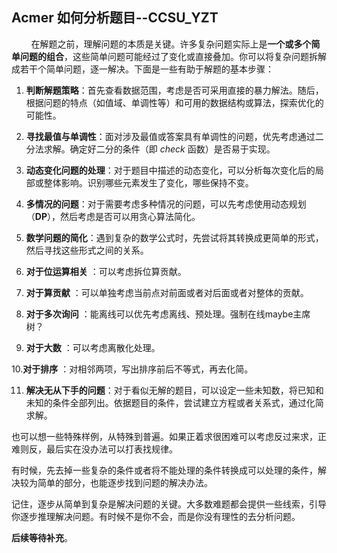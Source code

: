 ## Acmer 如何分析题目--CCSU_YZT

        在解题之前，理解问题的本质是关键。许多复杂问题实际上是**一个或多个简单问题的组合**，这些简单问题可能经过了变化或直接叠加。你可以将复杂问题拆解成若干个简单问题，逐一解决。下面是一些有助于解题的基本步骤：

1. **判断解题策略**：首先查看数据范围，考虑是否可采用直接的暴力解法。随后，根据问题的特点（如值域、单调性等）和可用的数据结构或算法，探索优化的可能性。

2. **寻找最值与单调性**：面对涉及最值或答案具有单调性的问题，优先考虑通过二分法求解。确定好二分的条件（即 $check$ 函数）是否易于实现。

3. **动态变化问题的处理**：对于题目中描述的动态变化，可以分析每次变化后的局部或整体影响。识别哪些元素发生了变化，哪些保持不变。

4. **多情况的问题**：对于需要考虑多种情况的问题，可以先考虑使用动态规划（**DP**），然后考虑是否可以用贪心算法简化。

5. **数学问题的简化**：遇到复杂的数学公式时，先尝试将其转换成更简单的形式，然后寻找这些形式之间的关系。

6. **对于位运算相关** ：可以考虑拆位算贡献。

7. **对于算贡献** ：可以单独考虑当前点对前面或者对后面或者对整体的贡献。

8. **对于多次询问** ：能离线可以优先考虑离线、预处理。强制在线maybe主席树？

9. **对于大数** ：可以考虑离散化处理。

10.**对于排序** ：对相邻两项，写出排序前后不等式，再去化简。 

11. **解决无从下手的问题**：对于看似无解的题目，可以设定一些未知数，将已知和未知的条件全部列出。依据题目的条件，尝试建立方程或者关系式，通过化简求解。

   也可以想一些特殊样例，从特殊到普遍。如果正着求很困难可以考虑反过来求，正难则反，最后实在没办法可以打表找规律。

   有时候，先去掉一些复杂的条件或者将不能处理的条件转换成可以处理的条件，解决较为简单的部分，也能逐步找到问题的解决办法。

记住，逐步从简单到复杂是解决问题的关键。大多数难题都会提供一些线索，引导你逐步推理解决问题。有时候不是你不会，而是你没有理性的去分析问题。

**后续等待补充**。
